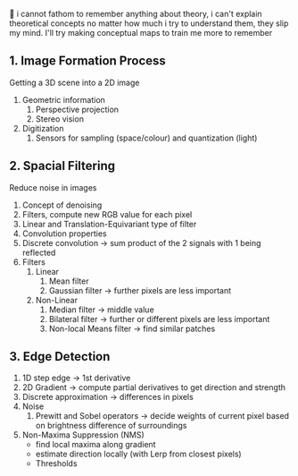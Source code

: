 🐰 i cannot fathom to remember anything about theory, i can't explain theoretical concepts no matter how much i try to understand them, they slip my mind. I'll try making conceptual maps to train me more to remember
## 1. Image Formation Process
Getting a 3D scene into a 2D image
1. Geometric information
	1. Perspective projection
	2. Stereo vision
2. Digitization
	1. Sensors for sampling (space/colour) and quantization (light)
## 2. Spacial Filtering
Reduce noise in images
1. Concept of denoising
2. Filters, compute new RGB value for each pixel
3. Linear and Translation-Equivariant type of filter
4. Convolution properties
5. Discrete convolution -> sum product of the 2 signals with 1 being reflected
6. Filters
	1. Linear
		1. Mean filter
		2. Gaussian filter -> further pixels are less important
	2. Non-Linear
		1. Median filter -> middle value
		2. Bilateral filter -> further or different pixels are less important
		3. Non-local Means filter -> find similar patches
## 3. Edge Detection
1. 1D step edge -> 1st derivative
2. 2D Gradient -> compute partial derivatives to get direction and strength
3. Discrete approximation -> differences in pixels
4. Noise
	1. Prewitt and Sobel operators -> decide weights of current pixel based on brightness difference of surroundings
5. Non-Maxima Suppression (NMS)
	- find local maxima along gradient
	- estimate direction locally (with Lerp from closest pixels)
	- Thresholds
